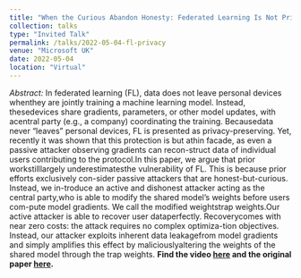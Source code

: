 ```yaml
---
title: "When the Curious Abandon Honesty: Federated Learning Is Not Private"
collection: talks
type: "Invited Talk"
permalink: /talks/2022-05-04-fl-privacy
venue: "Microsoft UK"
date: 2022-05-04
location: "Virtual"
---
```


*Abstract:* In federated learning (FL), data does not leave personal devices whenthey  are  jointly  training  a  machine  learning  model.   Instead,  thesedevices share gradients, parameters, or other model updates, with acentral  party  (e.g.,  a  company)  coordinating  the  training.   Becausedata  never  “leaves”  personal  devices,  FL  is  presented  as  privacy-preserving.   Yet,  recently it was shown that this protection is but athin facade, as even a passive attacker observing gradients can recon-struct data of individual users contributing to the protocol.In this paper,  we argue that prior workstilllargely underestimatesthe vulnerability of FL. This is because prior efforts exclusively con-sider passive attackers that are honest-but-curious.   Instead,  we in-troduce an active and dishonest attacker acting as the central party,who is able to modify the shared model’s weights before users com-pute  model  gradients.   We  call  the  modified  weightstrap  weights.Our active attacker is able to recover user dataperfectly.  Recoverycomes with near zero costs: the attack requires no complex optimiza-tion objectives.  Instead, our attacker exploits inherent data leakagefrom model gradients and simply amplifies this effect by maliciouslyaltering the weights of the shared model through the trap weights. **Find the video [here](https://www.youtube.com/watch?v=I6CgqVQ5khs) and the original paper [here](https://arxiv.org/pdf/2112.02918.pdf).**
